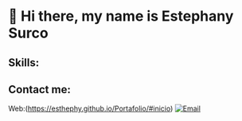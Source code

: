 # 👋 Hi there, my name is Estephany Surco



## Skills:

## Contact me:
Web:(https://esthephy.github.io/Portafolio/#inicio)
[![Email](https://img.shields.io/badge/esurcoa@unsa.edu.pe-44a3f1?style=for-the-badge&logo=gmail&logoColor=white&labelColor=101010)]()
